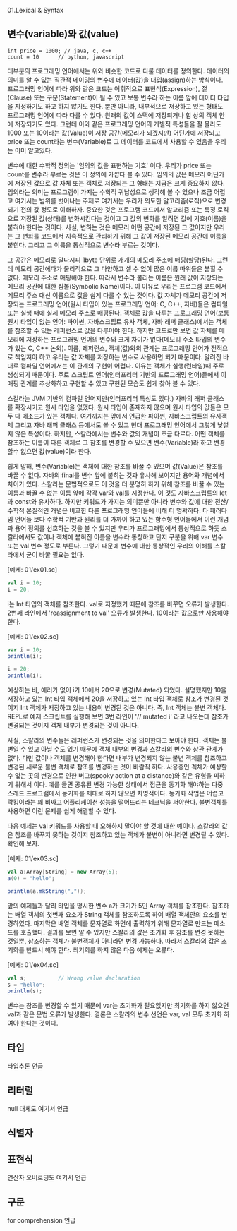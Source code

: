 01.Lexical & Syntax

## 변수(variable)와 값(value)

```
int price = 1000; // java, c, c++
count = 10      // python, javascript
```

 대부분의 프로그래밍 언어에서는 위와 비슷한 코드로 다룰 데이터를 정의한다. 데이터의 의미를 알 수 있는 직관적 네이밍의 변수에 데이터(값)을 대입(assign)하는 방식이다. 프로그래밍 언어에 따라 위와 같은 코드는 어휘적으로 표현식(Expression), 절(Clause) 또는 구문(Statement)이 될 수 있고 보통 변수라 하는 이름 앞에 데이터 타입을 지정하기도 하고 하지 않기도 한다. 뿐만 아니라, 내부적으로 저장하고 있는 형태도 프로그래밍 언어에 따라 다를 수 있다. 원래의 값이 스택에 저장되거나 힙 상의 객체 안에 저장되기도 있다. 그런데 이와 같은 프로그래밍 언어의 개별적 특성들을 잘 몰라도 1000 또는 10이라는 값(Value)이 저장 공간(메모리가 되겠지만) 어딘가에 저장되고 price 또는 count라는 변수(Variable)로 그 데이터를 코드에서 사용할 수 있음을 우리는 이미 알고있다.  

 변수에 대한 수학적 정의는 '임의의 값을 표현하는 기호' 이다. 우리가 price 또는 count를 변수라 부르는 것은 이 정의에 가깝다 볼 수 있다. 임의의 값은 메모리 어딘가에 저장된 값으로 값 자체 또는 객체로 저장되는 그 형태는 지금은 크게 중요하지 않다. 임의라는 의미는 프로그램이 가지는 수학적 귀납성으로 생각해 볼 수 있으나 조금 어렵고 여기서는 범위를 벗어나는 주제로 여기서는 우리가 의도한 알고리즘(로직)으로 변경되기 전의 값 정도로 이해하자. 중요한 것은 프로그램 코드에서 알고리즘 또는 특정 로직으로 저장된 값(상태)를 변화시킨다는 것이고 그 값의 변화를 알려면 값에 기호(이름)을 붙혀야 한다는 것이다. 사실, 변하는 것은 메모리 어떤 공간에 저장된 그 값이지만 우리는 그 변화를 코드에서 지속적으로 관리하기 위해 그 값이 저장된 메모리 공간에 이름을 붙힌다. 그리고 그 이름을 통상적으로 변수라 부르는 것이다.
 
 그 공간은 메모리로 알다시피 1byte 단위로 개개의 메모리 주소에 매핑(할당)된다. 그런데 메모리 공간에다가 물리적으로 그 다양하고 셀 수 없이 많은 이름 따위들은 붙힐 수 없다. 메모리 주소로 매핑해야 한다. 따라서 변수라 불리는 이름은 원래 값이 저장되는 메모리 공간에 대한 심볼(Symbolic Name)이다. 이 이유로 우리는 프로그램 코드에서 메모리 주소 대신 이름으로 값을 쉽게 다룰 수 있는 것이다. 값 자체가 메모리 공간에 저장되는 프로그래밍 언어(원시 타입이 있는 프로그래밍 언어: C, C++, 자바)들은 컴파일 또는 실행 때에 실제 메모리 주소로 매핑된다. 객체로 값을 다루는 프로그래밍 언어(보통 원시 타입이 없는 언어: 파이썬, 자바스크립트 유사 객체, 자바 래퍼 클래스)에서는 객체를 참조할 수 있는 레퍼런스로 값을 다루어야 한다. 하지만 코드로만 보면 값 자체를 메모리에 저장하는 프로그래밍 언어의 변수와 크게 차이가 없다(메모리 주소 타입의 변수가 있는 C, C++ 논외). 이름, 레퍼런스, 객체(값)와의 관계는 프로그래밍 언어가 전적으로 책임져야 하고 우리는 값 자체를 저장하는 변수로 사용하면 되기 때문이다. 알려진 바대로 컴파일 언어에서는 이 관계의 구현이 어렵다. 이유는 객체가 실행(런타임)때 주로 생성되기 때문이다. 주로 스크립트 언어(인터프리터 기반의 프로그래밍 언어)들에서 이 매핑 관계를 추상화하고 구현할 수 있고 구현된 모습도 쉽게 찾아 볼 수 있다.       
 
 스칼라는 JVM 기반의 컴파일 언어지만(인터프리터 특성도 있다.) 자바의 래퍼 클래스를 확장시키고 원시 타입을 없앴다. 원시 타입이 존재하지 않으며 원시 타입의 값들은 모두 다 메소드가 있는 객체다. 여기까지는 앞에서 언급한 파이썬, 자바스크립트의 유사객체 그리고 자바 래퍼 클래스 등에서도 볼 수 있고 현대 프로그래밍 언어에서 그렇게 낯설지 않은 특성이다. 하지만, 스칼라에서는 변수와 값의 개념이 조금 다르다. 어떤 객체를 참조하는 이름이 다른 객체로 그 참조를 변경할 수 있으면 변수(Variable)라 하고 변경할수 없으면 값(value)이라 한다.
 
 쉽게 말해, 변수(Variable)는 객체에 대한 참조를 바꿀 수 있으며 값(Value)은 참조를 바꿀 수 없다. 자바의 final를 변수 앞에 붙히는 것과 유사해 보이지만 용어와 개념에서 차이가 있다. 스칼라는 문법적으로도 이 것을 더 분명히 하기 위해 참조를 바꿀 수 있는 이름과 바꿀 수 없는 이름 앞에 각각 var와 val를 지정한다. 이 것도 자바스크립트의 let과 const와 유사하다. 하지만 키워드가 가지는 의미뿐만 아니라 변수와 값에 대한 전산/수학적 본질적인 개념은 비교한 다른 프로그래밍 언어들에 비해 더 명확하다. 타 패러다임 언어들 보다 수학적 기반과 원리를 더 가까이 하고 있는 함수형 언어들에서 이런 개념과 용어 정의를 선호하는 것을 볼 수 있지만 우리가 프로그래밍에서 통상적으로 하듯 스칼라에서도 값이나 객체에 붙혀진 이름을 변수라 통칭하고 단지 구분을 위해 var 변수 또는 val 변수 정도로 부른다. 그렇기 때문에 변수에 대한 통상적인 우리의 이해를 스칼라에서 굳이 바꿀 필요는 없다.


[예제: 01/ex01.sc]

```scala
val i = 10;
i = 20;     
```
 i는 Int 타입의 객체를 참조한다. val로 지정했기 때문에 참조를 바꾸면 오류가 발생한다. 2번째 라인에서 'reassignment to val' 오류가 발생한다. 10이라는 값으로만 사용해야 한다.


[예제: 01/ex02.sc]
```scala
var i = 10;
println(i);

i = 20;
println(i);    
```
 예상하는 바, 에러가 없이 i가 10에서 20으로 변경(Mutated) 되었다. 설명했지만 10을 저장하고 있는 Int 타입 객체에서 20을 저장하고 있는 Int 타입 객체로 참조가 변경된 것이지 Int 객체가 저장하고 있는 내용이 변경된 것은 아니다. 즉, Int 객체는 불변 객체다. REPL로 예제 스크립트를 실행해 보면 3번 라인이 '// mutated i' 라고 나오는데 참조가 변경되는 것이지 객체 내부가 변경되는 것이 아니다.

 사실, 스칼라의 변수들은 레퍼런스가 변경되는 것을 의미한다고 보아야 한다. 객체는 불변일 수 있고 아닐 수도 있기 때문에 객체 내부의 변경과 스칼라의 변수와 상관 관계가 없다. 다만 값이나 객체를 변경해야 한다면 내부가 변경되지 않는 불변 객체를 참조하고 변경된 새로운 불변 객체로 참조를 변경하는 것이 바람직 하다. 사용중인 겍체가 예상할 수 없는 곳의 변경으로 인한 버그(spooky action at a distance)와 같은 유형을 피하기 위해서 이다. 예를 들면 공유된 변경 가능한 상태에서 접근을 동기화 해야하는 다중 스레드 프로그램에서 동기화를 제대로 하지 않으면 치명적이다. 동기화 작업은 어렵고 락킹이라는 꽤 비싸고 어플리케이션 성능을 떨어뜨리는 테크닉을 써야한다. 불변객체를 사용하면 이런 문제를 쉽게 해결할 수 있다.
 
 다음 예제는 val 키워드를 사용할 때 오해하지 말아야 할 것에 대한 예이다. 스칼라의 값은 참조를 바꾸지 못하는 것이지 참조하고 있는 객체가 불변이 아니라면 변경될 수 있다. 확인해 보자.

[예제: 01/ex03.sc]
```scala
val a:Array[String] = new Array(5);
a(0) = "hello";

println(a.mkString(","));   
```
 앞의 예제들과 달리 타입을 명시한 변수 a가 크기가 5인 Array 객체를 참조한다. 참조하는 배열 객체의 첫번째 요소가 String 객체를 참조하도록 하여 배열 객체안의 요소를 변경하였다. 마지막은 배열 객체를 문자열로 화면에 출력하기 위해 문자열로 만드는 메소드를 호출했다. 결과를 보면 알 수 있지만 스칼라의 값은 초기화 후 참조를 변경 못하는 것일뿐, 참조하는 객체가 불변객체가 아니라면 변경 가능하다. 따라서 스칼라의 값은 초기화를 반드시 해야 한다. 최기회를 하지 않은 다음 예제는 오류다.

[예제: 01/ex04.sc]
```scala
val s;			// Wrong value declaration   
s = "hello";
println(s); 
```

 변수는 참조를 변경할 수 있기 때문에 var는 초기화가 필요없지만 최기화를 하지 않으면 val과 같은 문법 오류가 발생한다. 결론은 스칼라의 변수 선언은 var, val 모두 초기화 하여야 한다는 것이다. 

 
 
 

## 타입
타입추론 언급

## 리터럴
null 대체도 여기서 언급


## 식별자


## 표현식
연산자 오버로딩도 여기서 언급


## 구문

for comprehension 언급